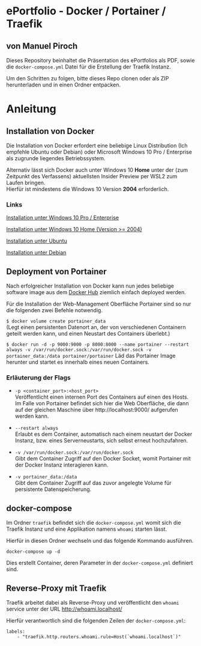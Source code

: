 # ePortfolio - Docker / Portainer / Traefik
## von Manuel Piroch

Dieses Repository beinhaltet die Präsentation des ePortfolios als PDF, sowie die `docker-compose.yml` Datei für die Erstellung der Traefik Instanz.

Um den Schritten zu folgen, bitte dieses Repo clonen oder als ZIP herunterladen und in einen Ordner entpacken.

# Anleitung

## Installation von Docker

Die Installation von Docker erfordert eine beliebige Linux Distribution (Ich empfehle Ubuntu oder Debian) oder Microsoft Windows 10 Pro / Enterprise als zugrunde liegendes Betriebssystem.

Alternativ lässt sich Docker auch unter Windows 10 **Home** unter der (zum Zeitpunkt des Verfassens) aktuellsten Insider Preview per WSL2 zum Laufen bringen.<br>
Hierfür ist mindestens die Windows 10 Version **2004** erforderlich.

### Links

[Installation unter Windows 10 Pro / Enterprise](https://docs.docker.com/docker-for-windows/install/)

[Installation unter Windows 10 Home (Version >= 2004)](https://docs.docker.com/docker-for-windows/install-windows-home/)

[Installation unter Ubuntu](https://docs.docker.com/engine/install/ubuntu/)

[Installation unter Debian](https://docs.docker.com/engine/install/debian/)

## Deployment von Portainer

Nach erfolgreicher Installation von Docker kann nun jedes beliebige software image aus dem [Docker Hub](https://hub.docker.com/) ziemlich einfach deployed werden.

Für die Installation der Web-Management Oberfläche Portainer sind so nur die folgenden zwei Befehle notwendig.

`$ docker volume create portainer_data`<br>
(Legt einen persistenten Datenort an, der von verschiedenen Containern geteilt werden kann, und  einen Neustart des Containers überlebt.)


`$ docker run -d -p 9000:9000 -p 8000:8000 --name portainer --restart always -v /var/run/docker.sock:/var/run/docker.sock -v portainer_data:/data portainer/portainer`
Läd das Portainer Image herunter und startet es innerhalb eines neuen Containers.

### Erläuterung der Flags
- `-p <container_port>:<host_port>`<br>
  Veröffentlicht einen internen Port des Containers auf einen des Hosts. Im Falle von Portainer befindet sich hier die Web Oberfläche, die dann auf der gleichen Maschine über http://localhost:9000/ aufgerufen werden kann.

- `--restart always`<br>
  Erlaubt es dem Container, automatisch nach einem neustart der Docker Instanz, bzw. eines Serverneustarts, sich selbst erneut hochzufahren.

- `-v /var/run/docker.sock:/var/run/docker.sock`<br>
  Gibt dem Container Zugriff auf den Docker Socket, womit Portainer mit der Docker Instanz interagieren kann.

- `-v portainer_data:/data`<br>
  Gibt dem Container Zugriff auf das zuvor angelegte Volume für persistente Datenspeicherung.

## docker-compose

Im Ordner `traefik` befindet sich die `docker-compose.yml` womit sich die Traefik Instanz und eine Applikation namens `whoami` starten lässt.

Hierfür in diesen Ordner wechseln und das folgende Kommando ausführen.

`docker-compose up -d`

Dies erstellt Container, deren Parameter in der `docker-compose.yml` definiert sind.

## Reverse-Proxy mit Traefik

Traefik arbeitet dabei als Reverse-Proxy und veröffentlicht den `whoami` service unter der URL http://whoami.localhost/

Hierfür verantwortlich sind die folgenden Zeilen der `docker-compose.yml`:

```
labels:
    - "traefik.http.routers.whoami.rule=Host(`whoami.localhost`)"
```